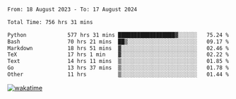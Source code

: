 <!--START_SECTION:waka-->

```txt
From: 18 August 2023 - To: 17 August 2024

Total Time: 756 hrs 31 mins

Python             577 hrs 31 mins ██████████████████▓░░░░░░   75.24 %
Bash               70 hrs 21 mins  ██▒░░░░░░░░░░░░░░░░░░░░░░   09.17 %
Markdown           18 hrs 51 mins  ▓░░░░░░░░░░░░░░░░░░░░░░░░   02.46 %
TeX                17 hrs 1 min    ▓░░░░░░░░░░░░░░░░░░░░░░░░   02.22 %
Text               14 hrs 11 mins  ▒░░░░░░░░░░░░░░░░░░░░░░░░   01.85 %
Go                 13 hrs 37 mins  ▒░░░░░░░░░░░░░░░░░░░░░░░░   01.78 %
Other              11 hrs          ▒░░░░░░░░░░░░░░░░░░░░░░░░   01.44 %
```

<!--END_SECTION:waka-->
[![wakatime](https://wakatime.com/badge/user/5f89a63a-5294-4958-ad30-2b3455e63f2a.svg)](https://wakatime.com/@5f89a63a-5294-4958-ad30-2b3455e63f2a)
